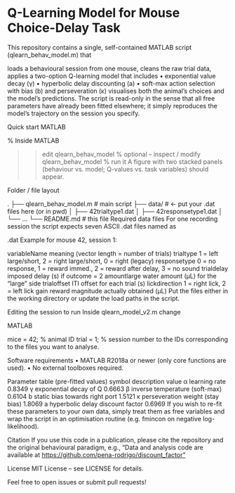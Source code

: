 # Q-Learning Model for Mouse Choice-Delay Task
This repository contains a single, self-contained MATLAB script (qlearn_behav_model.m) that

loads a behavioural session from one mouse,
cleans the raw trial data,
applies a two-option Q-learning model that includes
• exponential value decay (γ)
• hyperbolic delay discounting (a)
• soft-max action selection with bias (b) and perseveration (κ)
visualises both the animal’s choices and the model’s predictions.
The script is read-only in the sense that all free parameters have already been fitted elsewhere; it simply reproduces the model’s trajectory on the session you specify.

Quick start
MATLAB

% Inside MATLAB
>> edit qlearn_behav_model      % optional – inspect / modify
>> qlearn_behav_model           % run it
A figure with two stacked panels (behaviour vs. model; Q-values vs. task variables) should appear.

Folder / file layout

.
├── qlearn_behav_model.m       # main script
├── data/                   # ← put your .dat files here (or in pwd)
│   ├── 42trialtype1.dat
│   ├── 42responsetype1.dat
│   └── …
└── README.md               # this file
Required data files
For one recording session the script expects seven ASCII .dat files named as

<mouseID><variableName><sessionID>.dat
Example for mouse 42, session 1:

variableName	meaning (vector length = number of trials)
trialtype	1 = left large/short, 2 = right large/short, 0 = right (legacy)
responsetype	0 = no response, 1 = reward immed., 2 = reward after delay, 3 = no sound
trialdelay	imposed delay (s) if outcome = 2
amountlarge	water amount (µL) for the “large” side
trialoffset	ITI offset for each trial (s)
lickdirection	1 = right lick, 2 = left lick
gain	reward magnitude actually obtained (µL)
Put the files either in the working directory or update the load paths in the script.

Editing the session to run
Inside qlearn_model_v2.m change

MATLAB

mice  = 42;   % animal ID
trial = 1;    % session number
to the IDs corresponding to the files you want to analyse.

Software requirements
• MATLAB R2018a or newer (only core functions are used).
• No external toolboxes required.

Parameter table (pre-fitted values)
symbol	description	value
α	learning rate	0.8349
γ	exponential decay of Q	0.6663
β	inverse temperature (soft-max)	0.6104
b	static bias towards right port	1.5121
κ	perseveration weight (stay bias)	1.8069
a	hyperbolic delay discount factor	0.6969
If you wish to re-fit these parameters to your own data, simply treat them as free variables and wrap the script in an optimisation routine (e.g. fmincon on negative log-likelihood).

Citation
If you use this code in a publication, please cite the repository and the original behavioural paradigm, e.g.,
“Data and analysis code are available at https://github.com/pena-rodrigo/discount_factor”

License
MIT License – see LICENSE for details.

Feel free to open issues or submit pull requests!
